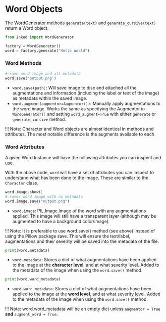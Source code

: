 # Word Objects

The [WordGenerator](WordGenerator.md) methods `generate(text)` and `generate_cursive(text)` return a Word object.

```python
from inked import WordGenerator

factory = WordGenerator()
word = factory.generate("Hello World")
```

### Word Methods

```python
# save word image and all metadata
word.save('output.png')
```

- `word.save(path)`: Will save image to disc and attached all the augmentations and information (including the label or text of the image) as metadata within the saved image.
- `word.augment(augmentor=Augmentor())`: Manually apply augmentations to the word image. Works the same as specifying the Augmentor in `WordGenerator()` and setting `word_augment=True` with either `generate` or `generate_cursive` method.

!!! Note:
    Character and Word objects are almost identical in methods and attributes. The most notable difference is the augments available to each.

### Word Attributes

A given Word Instance will have the following attributes you can inspect and use.

With the above code, `word` will have a set of attributes you can inspect to understand what has been done to the image. These are similar to the `Character` class.

``` python
word.image.show()
# saves word image with no metadata
word.image.save("output.png")
```

- `word.image`: PIL.Image.Image of the word with any augmentations applied. This image will still have a transparent layer (although may be augmented to have a background color/image).

!!! Note:
    It is preferable to use word.save() method (see above) instead of using the Pillow package save. This will ensure the text/label, augmentations and their severity will be saved into the metadata of the file.

``` python
print(word.metadata)
```

- `word.metadata`: Stores a dict of what augmentations have been applied to the image at the **character level**, and at what severity level. Added to the metadata of the image when using the `word.save()` method.

``` python
print(word.word_metadata)
```

- `word.word_metadata`: Stores a dict of what augmentations have been applied to the image at the **word level**, and at what severity level. Added to the metadata of the image when using the `word.save()` method.

!!! Note:
    word.word_metadata will be an empty dict unless `augmentor = True` **and** `augment_word = True`.

